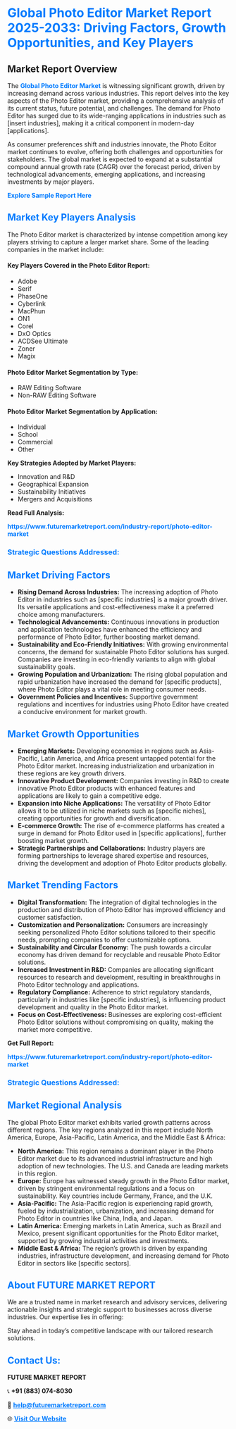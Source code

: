 <h1 style="color: #007BFF;">Global Photo Editor Market Report 2025-2033: Driving Factors, Growth Opportunities, and Key Players</h1>

<section id="overview">
<h2>Market Report Overview</h2>
<p>The <a href="https://www.futuremarketreport.com/industry-report/photo-editor-market" style="color: #007BFF; text-decoration: none;"><strong>Global Photo Editor Market</strong></a> is witnessing significant growth, driven by increasing demand across various industries. This report delves into the key aspects of the Photo Editor market, providing a comprehensive analysis of its current status, future potential, and challenges. The demand for Photo Editor has surged due to its wide-ranging applications in industries such as [insert industries], making it a critical component in modern-day [applications].</p>
<p>As consumer preferences shift and industries innovate, the Photo Editor market continues to evolve, offering both challenges and opportunities for stakeholders. The global market is expected to expand at a substantial compound annual growth rate (CAGR) over the forecast period, driven by technological advancements, emerging applications, and increasing investments by major players.</p>
</section>

<section id="overview">
<p><a href="https://www.futuremarketreport.com/request-sample/reportId=101135" style="color: #007BFF; text-decoration: none;"><strong>Explore Sample Report Here</strong></a></p>
</section>

<section id="key-players">
<h2 style="color: #007BFF;">Market Key Players Analysis</h2>
<p>The Photo Editor market is characterized by intense competition among key players striving to capture a larger market share. Some of the leading companies in the market include:</p>
<h4>Key Players Covered in the Photo Editor Report:</h4>
<ul><li>Adobe</li><li>Serif</li><li>PhaseOne</li><li>Cyberlink</li><li>MacPhun</li><li>ON1</li><li>Corel</li><li>DxO Optics</li><li>ACDSee Ultimate</li><li>Zoner</li><li>Magix</li></ul>
<h4>Photo Editor Market Segmentation by Type:</h4>
<ul><li>RAW Editing Software</li><li>Non-RAW Editing Software</li></ul>

<h4>Photo Editor Market Segmentation by Application:</h4>
<ul><li>Individual</li><li>School</li><li>Commercial</li><li>Other</li></ul>
<p><strong>Key Strategies Adopted by Market Players:</strong></p>
<ul>
<li>Innovation and R&D</li>
<li>Geographical Expansion</li>
<li>Sustainability Initiatives</li>
<li>Mergers and Acquisitions</li>
</ul>
</section>

<section>
<p><strong>Read Full Analysis: </strong></p><a href="https://www.futuremarketreport.com/industry-report/photo-editor-market" style="color: #007BFF; text-decoration: none;"><strong>https://www.futuremarketreport.com/industry-report/photo-editor-market</strong></a>
<h3 style="color: #007BFF;">Strategic Questions Addressed:</h3>
</section>

<section id="driving-factors">
<h2 style="color: #007BFF;">Market Driving Factors</h2>
<ul>
<li><strong>Rising Demand Across Industries:</strong> The increasing adoption of Photo Editor in industries such as [specific industries] is a major growth driver. Its versatile applications and cost-effectiveness make it a preferred choice among manufacturers.</li>
<li><strong>Technological Advancements:</strong> Continuous innovations in production and application technologies have enhanced the efficiency and performance of Photo Editor, further boosting market demand.</li>
<li><strong>Sustainability and Eco-Friendly Initiatives:</strong> With growing environmental concerns, the demand for sustainable Photo Editor solutions has surged. Companies are investing in eco-friendly variants to align with global sustainability goals.</li>
<li><strong>Growing Population and Urbanization:</strong> The rising global population and rapid urbanization have increased the demand for [specific products], where Photo Editor plays a vital role in meeting consumer needs.</li>
<li><strong>Government Policies and Incentives:</strong> Supportive government regulations and incentives for industries using Photo Editor have created a conducive environment for market growth.</li>
</ul>
</section>

<section id="growth-opportunities">
<h2 style="color: #007BFF;">Market Growth Opportunities</h2>
<ul>
<li><strong>Emerging Markets:</strong> Developing economies in regions such as Asia-Pacific, Latin America, and Africa present untapped potential for the Photo Editor market. Increasing industrialization and urbanization in these regions are key growth drivers.</li>
<li><strong>Innovative Product Development:</strong> Companies investing in R&D to create innovative Photo Editor products with enhanced features and applications are likely to gain a competitive edge.</li>
<li><strong>Expansion into Niche Applications:</strong> The versatility of Photo Editor allows it to be utilized in niche markets such as [specific niches], creating opportunities for growth and diversification.</li>
<li><strong>E-commerce Growth:</strong> The rise of e-commerce platforms has created a surge in demand for Photo Editor used in [specific applications], further boosting market growth.</li>
<li><strong>Strategic Partnerships and Collaborations:</strong> Industry players are forming partnerships to leverage shared expertise and resources, driving the development and adoption of Photo Editor products globally.</li>
</ul>
</section>

<section id="trending-factors">
<h2 style="color: #007BFF;">Market Trending Factors</h2>
<ul>
<li><strong>Digital Transformation:</strong> The integration of digital technologies in the production and distribution of Photo Editor has improved efficiency and customer satisfaction.</li>
<li><strong>Customization and Personalization:</strong> Consumers are increasingly seeking personalized Photo Editor solutions tailored to their specific needs, prompting companies to offer customizable options.</li>
<li><strong>Sustainability and Circular Economy:</strong> The push towards a circular economy has driven demand for recyclable and reusable Photo Editor solutions.</li>
<li><strong>Increased Investment in R&D:</strong> Companies are allocating significant resources to research and development, resulting in breakthroughs in Photo Editor technology and applications.</li>
<li><strong>Regulatory Compliance:</strong> Adherence to strict regulatory standards, particularly in industries like [specific industries], is influencing product development and quality in the Photo Editor market.</li>
<li><strong>Focus on Cost-Effectiveness:</strong> Businesses are exploring cost-efficient Photo Editor solutions without compromising on quality, making the market more competitive.</li>
</ul>
</section>

<section>
<p><strong>Get Full Report: </strong></p><a href="https://www.futuremarketreport.com/industry-report/photo-editor-market" style="color: #007BFF; text-decoration: none;"><strong>https://www.futuremarketreport.com/industry-report/photo-editor-market</strong></a>
<h3 style="color: #007BFF;">Strategic Questions Addressed:</h3>
</section>


<section id="regional-analysis">
<h2 style="color: #007BFF;">Market Regional Analysis</h2>
<p>The global Photo Editor market exhibits varied growth patterns across different regions. The key regions analyzed in this report include North America, Europe, Asia-Pacific, Latin America, and the Middle East & Africa:</p>
<ul>
<li><strong>North America:</strong> This region remains a dominant player in the Photo Editor market due to its advanced industrial infrastructure and high adoption of new technologies. The U.S. and Canada are leading markets in this region.</li>
<li><strong>Europe:</strong> Europe has witnessed steady growth in the Photo Editor market, driven by stringent environmental regulations and a focus on sustainability. Key countries include Germany, France, and the U.K.</li>
<li><strong>Asia-Pacific:</strong> The Asia-Pacific region is experiencing rapid growth, fueled by industrialization, urbanization, and increasing demand for Photo Editor in countries like China, India, and Japan.</li>
<li><strong>Latin America:</strong> Emerging markets in Latin America, such as Brazil and Mexico, present significant opportunities for the Photo Editor market, supported by growing industrial activities and investments.</li>
<li><strong>Middle East & Africa:</strong> The region’s growth is driven by expanding industries, infrastructure development, and increasing demand for Photo Editor in sectors like [specific sectors].</li>
</ul>
</section>

<footer>
<h2 style="color: #007BFF;">About FUTURE MARKET REPORT</h2>
<p>We are a trusted name in market research and advisory services, delivering actionable insights and strategic support to businesses across diverse industries. Our expertise lies in offering:</p>

<p>Stay ahead in today’s competitive landscape with our tailored research solutions.</p>

<h2 style="color: #007BFF;">Contact Us:</h2>
<p><strong>FUTURE MARKET REPORT</strong></p>
<p>📞 <strong>+91 (883) 074-8030</strong></p>
<p>📧 <strong><a href="mailto:help@futuremarketreport.com" style="color: #007BFF;">help@futuremarketreport.com</a></strong></p>
<p>🌐 <strong><a href="https://www.futuremarketreport.com/" style="color: #007BFF;">Visit Our Website</a></strong></p>
</footer>